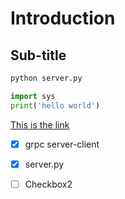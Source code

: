# Introduction

## Sub-title

```bash
python server.py
```

```python
import sys
print('hello world')
```
[This is the link](https://www.youtube.com)

- [x] grpc server-client

- [X] server.py

- [ ] Checkbox2